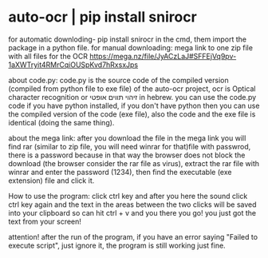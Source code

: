 # auto-ocr | pip install snirocr
for automatic downloding- pip install snirocr in the cmd, them import the package in a python file.
for manual downloading:
mega link to one zip file with all files for the OCR https://mega.nz/file/JyACzLaJ#SFFEjVq9pv-1aXWTryit4RMrCqiOUSpKvd7hRxsxJps

about code.py:
code.py is the source code of the compiled version (compiled from python file to exe  file) of the auto-ocr project, ocr is Optical character recognition or זיהוי תווים אופטי in hebrew.
you can use the code.py code if you have python installed, if you don't have python then you can use the compiled version of the code (exe file), also the code and the exe file is identical (doing the same thing).

about the mega link:
after you download the file in the mega link you will find rar (similar to zip file, you will need winrar for that)file with passwrod, there is a password because in that way the browser does not block the download (the browser consider the rar file as virus), extract the rar file with winrar and enter the password (1234), then find the executable (exe extension) file and click it.

How to use the program:
click ctrl key and after you here the sound click ctrl key again and the text in the areas between the two clicks will be saved into your clipboard so can hit ctrl + v and you there you go! you just got the text from your screen!

attention! after the run of the program, if you have an error saying "Failed to execute script", just ignore it, the program is still working just fine.
